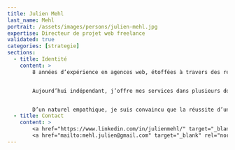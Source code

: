 ```yaml
---
title: Julien Mehl
last_name: Mehl
portrait: /assets/images/persons/julien-mehl.jpg
expertise: Directeur de projet web freelance
validated: true
categories: [strategie]
sections:
  - title: Identité
    content: >
        8 années d’expérience en agences web, étoffées à travers des responsabilités complémentaires (gestion puis direction de projets, conseil UX & UI, direction des opérations) et pour une large palette de grands comptes dans différents secteurs d’activité (LVMH, Engie, Groupe PSA, Bouygues Telecom, etc.) m’ont apporté de solides compétences en matière de projets numériques.


        Aujourd’hui indépendant, j’offre mes services dans plusieurs domaines allant de la direction de projets au conseil UX et à l’AMOA.


        D’un naturel empathique, je suis convaincu que la réussite d’un projet passe par la communication, l’orchestration méthodique des talents et la bonne humeur. Adepte des conceptions centrées utilisateurs et des ateliers collaboratifs, je crois aux principes du keep it simple, à l’importance des contenus et à l’exigence dans la création graphique.
  - title: Contact
    content: >
        <a href="https://www.linkedin.com/in/julienmehl/" target="_blank" rel="noreferrer">LinkedIn</a> –
        <a href="mailto:mehl.julien@gmail.com" target="_blank" rel="noreferrer">Mail</a>
---
```

